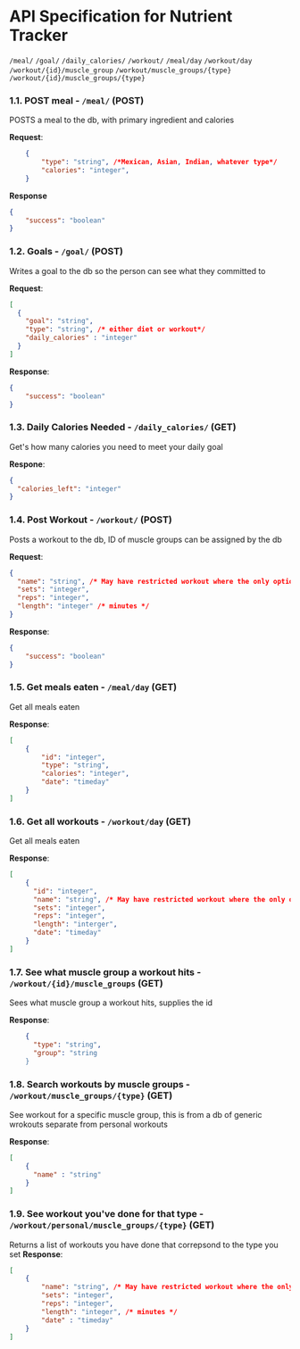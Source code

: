 # API Specification for Nutrient Tracker

`/meal/`
`/goal/`
`/daily_calories/`
`/workout/`
`/meal/day`
`/workout/day`
`/workout/{id}/muscle_group`
`/workout/muscle_groups/{type}`
`/workout/{id}/muscle_groups/{type}`

### 1.1. POST meal - `/meal/` (POST)

POSTS a meal to the db, with primary ingredient and calories

**Request**:

```json
    {
        "type": "string", /*Mexican, Asian, Indian, whatever type*/
        "calories": "integer",
    }
```

**Response**

```json
{
    "success": "boolean"
}
```

### 1.2. Goals - `/goal/` (POST)

Writes a goal to the db so the person can see what they committed to

**Request**:

```json
[
  {
    "goal": "string",
    "type": "string", /* either diet or workout*/
    "daily_calories" : "integer"
  }
]
```
**Response**:

```json
{
    "success": "boolean"
}
```


### 1.3. Daily Calories Needed - `/daily_calories/` (GET)

Get's how many calories you need to meet your daily goal

**Respone**:

```json
{
  "calories_left": "integer"
}
```



### 1.4. Post Workout - `/workout/` (POST)

Posts a workout to the db, ID of muscle groups can be assigned by the db

**Request**:

```json
{
  "name": "string", /* May have restricted workout where the only options are like pushup, pull-up, cardio atm*/
  "sets": "integer",
  "reps": "integer",
  "length": "integer" /* minutes */
}
```

**Response**:

```json
{
    "success": "boolean"
}
```

### 1.5. Get meals eaten - `/meal/day` (GET)

Get all meals eaten

**Response**:

```json
[
    {
        "id": "integer",
        "type": "string", 
        "calories": "integer",
        "date": "timeday"
    }
]
```

### 1.6. Get all workouts - `/workout/day` (GET)

Get all meals eaten

**Response**:

```json
[
    {
      "id": "integer",
      "name": "string", /* May have restricted workout where the only options are like pushup, pull-up, cardio atm*/
      "sets": "integer",
      "reps": "integer",
      "length": "interger",
      "date": "timeday"
    }
]
```

### 1.7. See what muscle group a workout hits - `/workout/{id}/muscle_groups` (GET)
Sees what muscle group a workout hits, supplies the id

**Response**:

```json
    {
      "type": "string",
      "group": "string
    }
```

### 1.8. Search workouts by muscle groups - `/workout/muscle_groups/{type}` (GET)
See workout for a specific muscle group, this is from a db of generic wrokouts separate from personal workouts

**Response**:

```json
[
    {
      "name" : "string"
    }
]
```


### 1.9. See workout you've done for that type - `/workout/personal/muscle_groups/{type}` (GET)
Returns a list of workouts you have done that correpsond to the type you set
**Response**:

```json
[
    {
        "name": "string", /* May have restricted workout where the only options are like pushup, pull-up, cardio atm*/
        "sets": "integer",
        "reps": "integer",
        "length": "integer", /* minutes */
        "date" : "timeday"
    }
]
```
